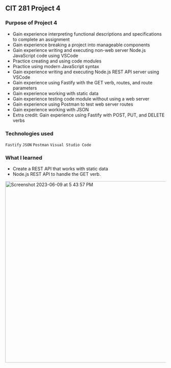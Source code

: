 ## CIT 281 Project 4

### Purpose of Project 4
- Gain experience interpreting functional descriptions and specifications to complete an assignment
- Gain experience breaking a project into manageable components
- Gain experience writing and executing non-web server Node.js JavaScript code using VSCode
- Practice creating and using code modules
- Practice using modern JavaScript syntax
- Gain experience writing and executing Node.js REST API server using VSCode
- Gain experience using Fastify with the GET verb, routes, and route parameters
- Gain experience working with static data
- Gain experience testing code module without using a web server
- Gain experience using Postman to test web server routes
- Gain experience working with JSON
- Extra credit: Gain experience using Fastify with POST, PUT, and DELETE verbs

### Technologies used
`Fastify`
`JSON`
`Postman`
`Visual Studio Code`
### What I learned
- Create a REST API that works with static data 
- Node.js REST API to handle the GET verb. 


<img width="571" alt="Screenshot 2023-06-09 at 5 43 57 PM" src="https://github.com/asoberoi/cit281-p4/assets/134101380/223feb35-7aaf-4329-988c-39b8b11c6b6d">
